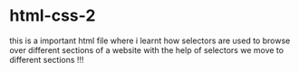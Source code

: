 # html-css-2
this is a important html file where i learnt how selectors are used to browse over different sections of a website with the help of selectors we move to different sections !!!
